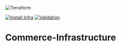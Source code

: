 ![Terraform](https://img.shields.io/badge/terraform-%235835CC.svg?style=for-the-badge&logo=terraform&logoColor=white)

[![Install Infra](https://github.com/ebomart/commerce-infrastructure/actions/workflows/apply.yml/badge.svg)](https://github.com/ebomart/commerce-infrastructure/actions/workflows/apply.yml)
[![Validation](https://github.com/ebomart/commerce-infrastructure/actions/workflows/test_terraform.yml/badge.svg)](https://github.com/ebomart/commerce-infrastructure/actions/workflows/test_terraform.yml)

# Commerce-Infrastructure
